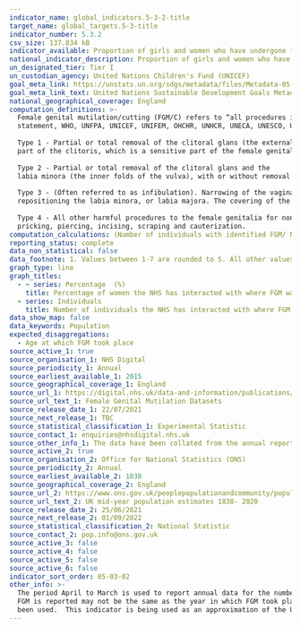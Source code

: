 ```yaml
---
indicator_name: global_indicators.5-3-2-title
target_name: global_targets.5-3-title
indicator_number: 5.3.2
csv_size: 137.834 kB
indicator_available: Proportion of girls and women who have undergone female genital mutilation/cutting. 
national_indicator_description: Proportion of girls and women who have undergone female genital mutilation/cutting. 
un_designated_tier: Tier I
un_custodian_agency: United Nations Children's Fund (UNICEF)
goal_meta_link: https://unstats.un.org/sdgs/metadata/files/Metadata-05-03-02.pdf
goal_meta_link_text: United Nations Sustainable Development Goals Metadata (PDF 206 KB)
national_geographical_coverage: England
computation_definitions: >-
  Female genital mutilation/cutting (FGM/C) refers to “all procedures involving partial or total removal of the female external genitalia or other injury to the female genital organs for non-medical reasons" (World Health Organization, Eliminating Female Genital Mutilation - An interagency
  statement, WHO, UNFPA, UNICEF, UNIFEM, OHCHR, UNHCR, UNECA, UNESCO, UNDP, UNAIDS, WHO, Geneva, 2008, p.4). The World Health Organisation defines the four types of female genital mutilation as follows -
  
  Type 1 - Partial or total removal of the clitoral glans (the external and visible
  part of the clitoris, which is a sensitive part of the female genitals, with the function of providing sexual pleasure to the woman), and/or the prepuce/clitoral hood (the fold of skin surrounding the clitoral glans).
  
  Type 2 - Partial or total removal of the clitoral glans and the
  labia minora (the inner folds of the vulva), with or without removal of the labia majora (the outer folds of skin of the vulva).
  
  Type 3 - (Often referred to as infibulation). Narrowing of the vaginal opening with the creation of a covering seal. The seal is formed by cutting and
  repositioning the labia minora, or labia majora. The covering of the vaginal opening is done with or without removal of the clitoral prepuce/clitoral hood and glans (Type I FGM).
  
  Type 4 - All other harmful procedures to the female genitalia for non-medical purposes, for example
  pricking, piercing, incising, scraping and cauterization.
computation_calculations: (Number of individuals with identified FGM/ Number of Women) * 100% 
reporting_status: complete
data_non_statistical: false
data_footnote: 1. Values between 1-7 are rounded to 5. All other values are rounded to the nearest 5. 2. Individuals refers to all patients in the reporting period where FGM was identified or a procedure for FGM was undertaken.  Each patient is only counted once.  
graph_type: line
graph_titles:
  - ~ series: Percentage  (%)
    title: Percentage of women the NHS has interacted with where FGM was identified
  - series: Individuals
    title: Number of individuals the NHS has interacted with where FGM was identified
data_show_map: false
data_keywords: Population
expected_disaggregations:
  - Age at which FGM took place
source_active_1: true
source_organisation_1: NHS Digital 
source_periodicity_1: Annual
source_earliest_available_1: 2015
source_geographical_coverage_1: England
source_url_1: https://digital.nhs.uk/data-and-information/publications/statistical/female-genital-mutilation
source_url_text_1: Female Genital Mutilation Datasets
source_release_date_1: 22/07/2021
source_next_release_1: TBC
source_statistical_classification_1: Experimental Statistic 
source_contact_1: enquiries@nhsdigital.nhs.uk
source_other_info_1: The data have been collated from the annual reports/the reports covering the period April to March.  
source_active_2: true
source_organisation_2: Office for National Statistics (ONS)
source_periodicity_2: Annual
source_earliest_available_2: 1838
source_geographical_coverage_2: England
source_url_2: https://www.ons.gov.uk/peoplepopulationandcommunity/populationandmigration/populationestimates/datasets/populationestimatesforukenglandandwalesscotlandandnorthernireland
source_url_text_2: UK mid-year population estimates 1838- 2020
source_release_date_2: 25/06/2021
source_next_release_2: 01/09/2022
source_statistical_classification_2: National Statistic
source_contact_2: pop.info@ons.gov.uk
source_active_3: false
source_active_4: false
source_active_5: false
source_active_6: false
indicator_sort_order: 05-03-02
other_info: >-
  The period April to March is used to report annual data for the number of cases of FGM in England.  Please note that individuals refers to all patiens in the reporting period where FGM was identified or a procedure for FGM was undertaken, and that therefore the year in which the case of
  FGM is reported may not be the same as the year in which FGM took place. In order to create percentages, mid-year estimates have been used from the year that covers the majority of the FGM reporting year; i.e. for the FGM reporting year 2015/16, 2015 mid-year estimates of population have
  been used.  This indicator is being used as an approximation of the UN SDG Indicator. Where possible, we will work to identify or develop UK data to meet the global indicator specification. This indicator has been identified in collaboration with topic experts.
---
```

